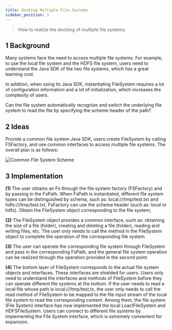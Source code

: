 ```yaml
---
title: Docking Multiple File Systems
sidebar_position: 1
---
```

>How to realize the docking of multiple file systems

## 1 Background

Many systems face the need to access multiple file systems. For example, to use the local file system and the HDFS file system, users need to understand the Java SDK of the two file systems, which has a great learning cost.

In addition, when using its Java SDK, instantiating FileSystem requires a lot of configuration information and a lot of initialization, which increases the complexity of users.

Can the file system automatically recognize and switch the underlying file system to read the file by specifying the scheme header of the path?

## 2 Ideas

Provide a common file system Java SDK, users create FileSystem by calling FSFactory, and use common interfaces to access multiple file systems. The overall plan is as follows:

![Common File System Scheme](../../images/ch4/storage/file_system.png)

## 3 Implementation

**(1)**
The user obtains an Fs through the file system factory (FSFactory) and by passing in the FsPath.
When FsPath is instantiated, different file system types can be distinguished by schema, such as: local:///tmp/test.txt and hdfs:///tmp/test.txt, FsFactory can use the schema header (such as: local or hdfs). Obtain the FileSystem object corresponding to the file system;

**(2)**
The FileSystem object provides a common interface, such as: obtaining the size of a file (folder), creating and deleting a file (folder), reading and writing files, etc.
The user only needs to call the method in the FileSystem object to complete the operation of the corresponding file system.

**(3)**
The user can operate the corresponding file system through FileSystem and pass in the corresponding FsPath, and the general file system operation can be realized through the operation provided in the second point.

**(4)**
The bottom layer of FileSystem corresponds to the actual file system objects and interfaces. These interfaces are shielded for users. Users only need to understand the interfaces and methods of FileSystem before they can operate different file systems at the bottom.
If the user needs to read a local file whose path is local:///tmp/test.tx, the user only needs to call the read method of FileSystem to be mapped to the file input stream of the local file system to read the corresponding content.
Among them, the file system (File System) interface has now implemented the local LoaclFileSystem and HDFSFileSystem.
Users can connect to different file systems by implementing the File System interface, which is extremely convenient for expansion.
